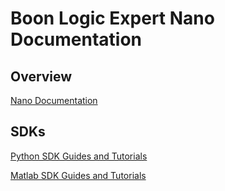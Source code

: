 # Boon Logic Expert Nano Documentation

## Overview

[Nano Documentation](https://boonlogic.github.io/expert-rest-api/UI-docs)

## SDKs

[Python SDK Guides and Tutorials](https://boonlogic.github.io/expert-python-sdk/docs/python-docs)

[Matlab SDK Guides and Tutorials](https://boonlogic.github.io/expert-matlab-sdk)
